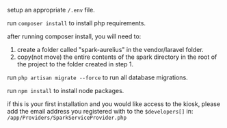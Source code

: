 setup an appropriate ```/.env``` file.

run ```composer install``` to install php requirements.

after running composer install, you will need to:
1. create a folder called "spark-aurelius" in the vendor/laravel folder.
2. copy(not move) the entire contents of the spark directory in the root of the project to the folder created in step 1.  

run ```php artisan migrate --force``` to run all database migrations.

run ```npm install``` to install node packages.

if this is your first installation and you would like access to the kiosk, please add the email address you registered with to the ```$developers[]```  in: ```/app/Providers/SparkServiceProvider.php```


